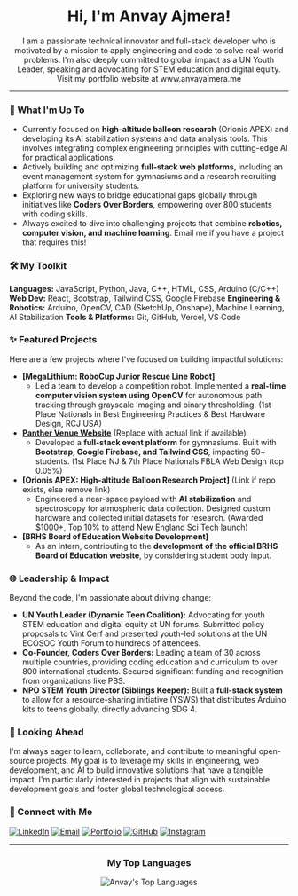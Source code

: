 <div align="center">
  <h1>Hi, I'm Anvay Ajmera!</h1>
  <p>I am a passionate technical innovator and full-stack developer who is motivated by a mission to apply engineering and code to solve real-world problems. I'm also deeply committed to global impact as a UN Youth Leader, speaking and advocating for STEM education and digital equity. Visit my portfolio website at www.anvayajmera.me</p>
</div>

---

### 🚀 What I'm Up To

-   Currently focused on **high-altitude balloon research** (Orionis APEX) and developing its AI stabilization systems and data analysis tools. This involves integrating complex engineering principles with cutting-edge AI for practical applications.
-   Actively building and optimizing **full-stack web platforms**, including an event management system for gymnasiums and a research recruiting platform for university students.
-   Exploring new ways to bridge educational gaps globally through initiatives like **Coders Over Borders**, empowering over 800 students with coding skills.
-   Always excited to dive into challenging projects that combine **robotics, computer vision, and machine learning**. Email me if you have a project that requires this!

### 🛠️ My Toolkit

**Languages:** JavaScript, Python, Java, C++, HTML, CSS, Arduino (C/C++)
**Web Dev:** React, Bootstrap, Tailwind CSS, Google Firebase
**Engineering & Robotics:** Arduino, OpenCV, CAD (SketchUp, Onshape), Machine Learning, AI Stabilization
**Tools & Platforms:** Git, GitHub, Vercel, VS Code

### ✨ Featured Projects

Here are a few projects where I've focused on building impactful solutions:

*   **[MegaLithium: RoboCup Junior Rescue Line Robot]**
    *   Led a team to develop a competition robot. Implemented a **real-time computer vision system using OpenCV** for autonomous path tracking through grayscale imaging and binary thresholding. (1st Place Nationals in Best Engineering Practices & Best Hardware Design, RCJ USA)
*   **[Panther Venue Website](https://panthervenue.tech)** (Replace with actual link if available)
    *   Developed a **full-stack event platform** for gymnasiums. Built with **Bootstrap, Google Firebase, and Tailwind CSS**, impacting 50+ students. (1st Place NJ & 7th Place Nationals FBLA Web Design (top 0.05%)
*   **[Orionis APEX: High-altitude Balloon Research Project]** (Link if repo exists, else remove link)
    *   Engineered a near-space payload with **AI stabilization** and spectroscopy for atmospheric data collection. Designed custom hardware and collected initial datasets for research. (Awarded $1000+, Top 10% to attend New England Sci Tech launch)
*   **[BRHS Board of Education Website Development]** 
    *   As an intern, contributing to the **development of the official BRHS Board of Education website**, by considering student body input.

### 🌐 Leadership & Impact

Beyond the code, I'm passionate about driving change:

*   **UN Youth Leader (Dynamic Teen Coalition):** Advocating for youth STEM education and digital equity at UN forums. Submitted policy proposals to Vint Cerf and presented youth-led solutions at the UN ECOSOC Youth Forum to hundreds of attendees.
*   **Co-Founder, Coders Over Borders:** Leading a team of 30 across multiple countries, providing coding education and curriculum to over 800 international students. Secured significant funding and recognition from organizations like PBS.
*   **NPO STEM Youth Director (Siblings Keeper):** Built a **full-stack system** to allow for a resource-sharing initiative (YSWS) that distributes Arduino kits to teens globally, directly advancing SDG 4.

### 🌱 Looking Ahead

I'm always eager to learn, collaborate, and contribute to meaningful open-source projects. My goal is to leverage my skills in engineering, web development, and AI to build innovative solutions that have a tangible impact. I'm particularly interested in projects that align with sustainable development goals and foster global technological access.

### 🤝 Connect with Me

<a href="https://www.linkedin.com/in/anvay-ajmera-933058289/" target="_blank"><img src="https://img.shields.io/badge/LinkedIn-%230077B5.svg?&style=for-the-badge&logo=linkedin&logoColor=white" alt="LinkedIn"></a>
<a href="mailto:anvayajmera9@gmail.com"><img src="https://img.shields.io/badge/Email-D14836?style=for-the-badge&logo=gmail&logoColor=white" alt="Email"></a>
<a href="https://anvayajmera.me" target="_blank"><img src="https://img.shields.io/badge/Portfolio-FF5722?style=for-the-badge&logo=wordpress&logoColor=white" alt="Portfolio"></a>
<a href="https://github.com/anvayajmera" target="_blank"><img src="https://img.shields.io/badge/GitHub-100000?style=for-the-badge&logo=github&logoColor=white" alt="GitHub"></a>
<a href="https://instagram.com/anvay_ajmera" target="_blank"><img src="https://img.shields.io/badge/Instagram-E4405F?style=for-the-badge&logo=instagram&logoColor=white" alt="Instagram"></a>

---


<div align="center">
  <h3>My Top Languages</h3>
  <img src="https://github-readme-stats.vercel.app/api/top-langs/?username=anvayajmera&layout=compact&theme=radical&hide_progress=true" alt="Anvay's Top Languages" />
</div>
